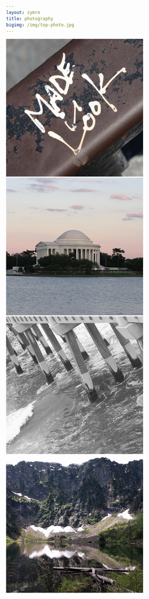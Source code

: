 ```yaml
---
layout: zymre
title: photography
bigimg: /img/top-photo.jpg
---
```


[![artsy][artsy thumb]](https://flic.kr/s/aHsjU98CkE) [![arch][arch thumb]](https://flic.kr/s/aHsjU99FZF) [![bw][bw thumb]](https://flic.kr/s/aHsjuVeqe3) [![nature][nature thumb]](https://flic.kr/s/aHsk9ZvMKs)

[artsy thumb]: /media/artsy.jpg "artistic"
[arch thumb]: /media/arch.jpg "architecture"
[bw thumb]: /media/bw.jpg "black & white"
[nature thumb]: /media/nature.jpg "nature"
